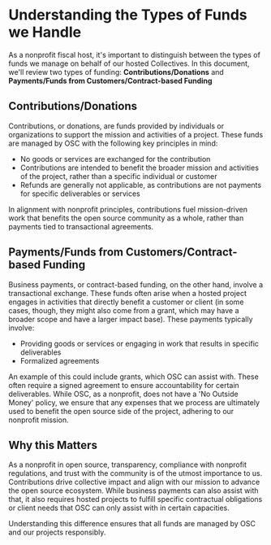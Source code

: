 # Understanding the Types of Funds we Handle

As a nonprofit fiscal host, it's important to distinguish between the types of funds we manage on behalf of our hosted Collectives. In this document, we'll review two types of funding: **Contributions/Donations** and **Payments/Funds from Customers/Contract-based Funding**

## Contributions/Donations

Contributions, or donations, are funds provided by individuals or organizations to support the mission and activities of a project. These funds are managed by OSC with the following key principles in mind:

* No goods or services are exchanged for the contribution
* Contributions are intended to benefit the broader mission and activities of the project, rather than a specific individual or customer
* Refunds are generally not applicable, as contributions are not payments for specific deliverables or services

In alignment with nonprofit principles, contributions fuel mission-driven work that benefits the open source community as a whole, rather than payments tied to transactional agreements.

## **Payments/Funds from Customers/Contract-based Funding**

Business payments, or contract-based funding, on the other hand, involve a transactional exchange. These funds often arise when a hosted project engages in activities that directly benefit a customer or client (in some cases, though, they might also come from a grant, which may have a broader scope and have a larger impact base). These payments typically involve:

* Providing goods or services or engaging in work that results in specific deliverables
* Formalized agreements

An example of this could include grants, which OSC can assist with. These often require a signed agreement to ensure accountability for certain deliverables. While OSC, as a nonprofit, does not have a 'No Outside Money' policy, we ensure that any expenses that we process are ultimately used to benefit the open source side of the project, adhering to our nonprofit mission.

## Why this Matters

As a nonprofit in open source, transparency, compliance with nonprofit regulations, and trust with the community is of the utmost importance to us. Contributions drive collective impact and align with our mission to advance the open source ecosystem. While business payments can also assist with that, it also requires hosted projects to fulfill specific contractual obligations or client needs that OSC can only assist with in certain capacities.

Understanding this difference ensures that all funds are managed by OSC and our projects responsibly.&#x20;

